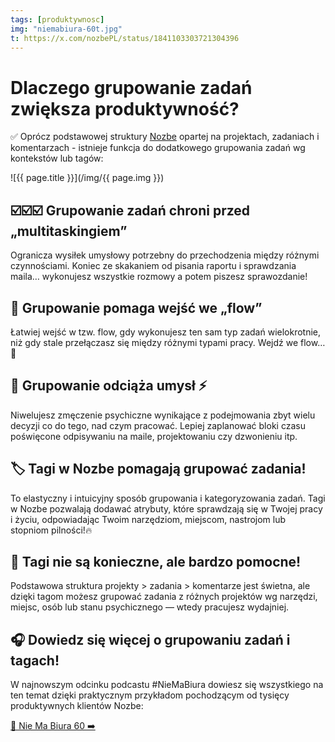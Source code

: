 ```yaml
---
tags: [produktywnosc]
img: "niemabiura-60t.jpg"
t: https://x.com/nozbePL/status/1841103303721304396
---
```


# Dlaczego grupowanie zadań zwiększa produktywność?

✅ Oprócz podstawowej struktury [Nozbe][n] opartej na projektach, zadaniach i komentarzach - istnieje funkcja do dodatkowego grupowania zadań wg kontekstów lub tagów:
<!--More-->

![{{ page.title }}](/img/{{ page.img }})
## ☑️☑️☑️ Grupowanie zadań chroni przed „multitaskingiem”

Ogranicza wysiłek umysłowy potrzebny do przechodzenia między różnymi czynnościami. Koniec ze skakaniem od pisania raportu i sprawdzania maila… wykonujesz wszystkie rozmowy a potem piszesz sprawozdanie!

## 🌊 Grupowanie pomaga wejść we „flow”

Łatwiej wejść w tzw. flow, gdy wykonujesz ten sam typ zadań wielokrotnie, niż gdy stale przełączasz się między różnymi typami pracy. Wejdź we flow…🕺

## 🪫 Grupowanie odciąża umysł ⚡️

Niwelujesz zmęczenie psychiczne wynikające z podejmowania zbyt wielu decyzji co do tego, nad czym pracować. Lepiej zaplanować bloki czasu poświęcone odpisywaniu na maile, projektowaniu czy dzwonieniu itp.

## 🏷️ Tagi w Nozbe pomagają grupować zadania!

To elastyczny i intuicyjny sposób grupowania i kategoryzowania zadań. Tagi w Nozbe pozwalają dodawać atrybuty, które sprawdzają się w Twojej pracy i życiu, odpowiadając Twoim narzędziom, miejscom, nastrojom lub stopniom pilności!🔥

## 🙋 Tagi nie są konieczne, ale bardzo pomocne!

Podstawowa struktura projekty > zadania > komentarze jest świetna, ale dzięki tagom możesz grupować zadania z różnych projektów wg narzędzi, miejsc, osób lub stanu psychicznego — wtedy pracujesz wydajniej.

## 🎧 Dowiedz się więcej o grupowaniu zadań i tagach!

W najnowszym odcinku podcastu #NieMaBiura dowiesz się wszystkiego na ten temat dzięki praktycznym przykładom pochodzącym od tysięcy produktywnych klientów Nozbe:

[🔗 Nie Ma Biura 60 ➡️](/pl/niemabiura-60/)

[n]: https://michael.gratis/nozbe_pl
[np]: https://michael.gratis/nozbepersonal_pl